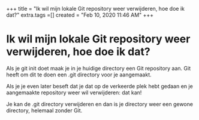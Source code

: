 +++
title = "Ik wil mijn lokale Git repository weer verwijderen, hoe doe ik dat?"
extra.tags =[]
created = "Feb 10, 2020 11:46 AM"
+++
# Ik wil mijn lokale Git repository weer verwijderen, hoe doe ik dat?
Als je git init doet maak je in je huidige directory een Git repository aan. Git heeft om dit te doen een .git directory voor je aangemaakt.

Als je je even later beseft dat je dat op de verkeerde plek hebt gedaan en je aangemaakte repository weer wil verwijderen: dat kan!

Je kan de .git directory verwijderen en dan is je directory weer een gewone directory, helemaal zonder Git.
